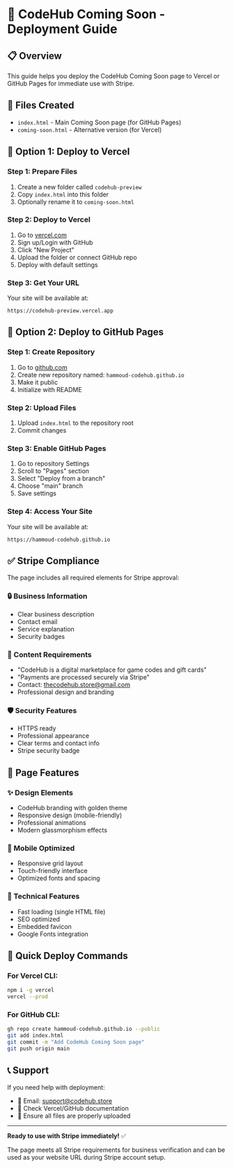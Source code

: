 # 🚀 CodeHub Coming Soon - Deployment Guide

## 📋 Overview

This guide helps you deploy the CodeHub Coming Soon page to Vercel or GitHub Pages for immediate use with Stripe.

## 🎯 Files Created

- `index.html` - Main Coming Soon page (for GitHub Pages)
- `coming-soon.html` - Alternative version (for Vercel)

## 🔹 Option 1: Deploy to Vercel

### Step 1: Prepare Files
1. Create a new folder called `codehub-preview`
2. Copy `index.html` into this folder
3. Optionally rename it to `coming-soon.html`

### Step 2: Deploy to Vercel
1. Go to [vercel.com](https://vercel.com)
2. Sign up/Login with GitHub
3. Click "New Project"
4. Upload the folder or connect GitHub repo
5. Deploy with default settings

### Step 3: Get Your URL
Your site will be available at:
```
https://codehub-preview.vercel.app
```

## 🔹 Option 2: Deploy to GitHub Pages

### Step 1: Create Repository
1. Go to [github.com](https://github.com)
2. Create new repository named: `hammoud-codehub.github.io`
3. Make it public
4. Initialize with README

### Step 2: Upload Files
1. Upload `index.html` to the repository root
2. Commit changes

### Step 3: Enable GitHub Pages
1. Go to repository Settings
2. Scroll to "Pages" section
3. Select "Deploy from a branch"
4. Choose "main" branch
5. Save settings

### Step 4: Access Your Site
Your site will be available at:
```
https://hammoud-codehub.github.io
```

## ✅ Stripe Compliance

The page includes all required elements for Stripe approval:

### 🔒 Business Information
- Clear business description
- Contact email
- Service explanation
- Security badges

### 📝 Content Requirements
- "CodeHub is a digital marketplace for game codes and gift cards"
- "Payments are processed securely via Stripe"
- Contact: thecodehub.store@gmail.com
- Professional design and branding

### 🛡️ Security Features
- HTTPS ready
- Professional appearance
- Clear terms and contact info
- Stripe security badge

## 🎨 Page Features

### ✨ Design Elements
- CodeHub branding with golden theme
- Responsive design (mobile-friendly)
- Professional animations
- Modern glassmorphism effects

### 📱 Mobile Optimized
- Responsive grid layout
- Touch-friendly interface
- Optimized fonts and spacing

### 🔧 Technical Features
- Fast loading (single HTML file)
- SEO optimized
- Embedded favicon
- Google Fonts integration

## 🚀 Quick Deploy Commands

### For Vercel CLI:
```bash
npm i -g vercel
vercel --prod
```

### For GitHub CLI:
```bash
gh repo create hammoud-codehub.github.io --public
git add index.html
git commit -m "Add CodeHub Coming Soon page"
git push origin main
```

## 📞 Support

If you need help with deployment:
- 📧 Email: support@codehub.store
- 💬 Check Vercel/GitHub documentation
- 🔧 Ensure all files are properly uploaded

---

**Ready to use with Stripe immediately!** ✅

The page meets all Stripe requirements for business verification and can be used as your website URL during Stripe account setup.

